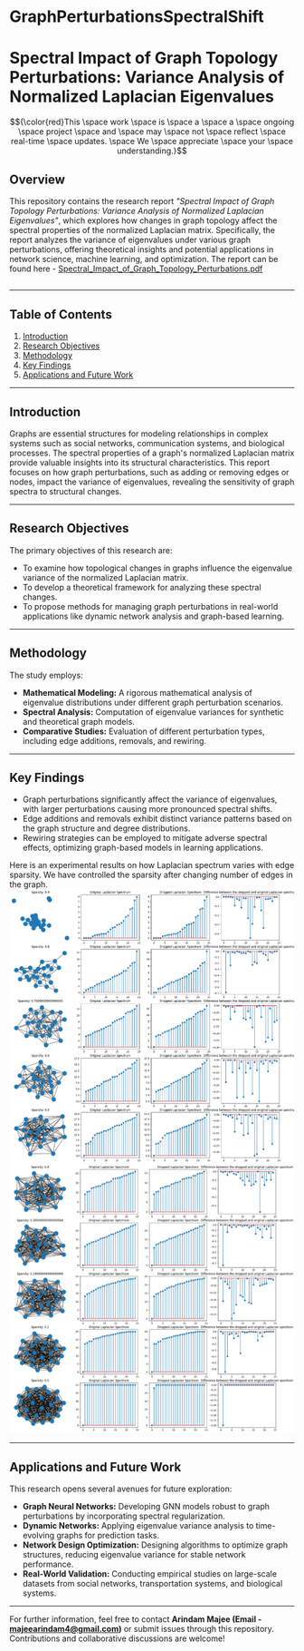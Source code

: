 # GraphPerturbationsSpectralShift

# Spectral Impact of Graph Topology Perturbations: Variance Analysis of Normalized Laplacian Eigenvalues

$${\color{red}This \space work \space is \space a \space a \space ongoing  \space project \space and \space may \space not \space reflect \space real-time \space updates. \space We \space appreciate \space your \space understanding.}$$

## Overview
This repository contains the research report *"Spectral Impact of Graph Topology Perturbations: Variance Analysis of Normalized Laplacian Eigenvalues"*, which explores how changes in graph topology affect the spectral properties of the normalized Laplacian matrix. Specifically, the report analyzes the variance of eigenvalues under various graph perturbations, offering theoretical insights and potential applications in network science, machine learning, and optimization. The report can be found here - [Spectral_Impact_of_Graph_Topology_Perturbations.pdf](https://github.com/arindammajee/GraphPerturbationsSpectralShift/blob/main/Spectral_Impact_of_Graph_Topology_Perturbations.pdf)

##
---

## Table of Contents
1. [Introduction](#introduction)
2. [Research Objectives](#research-objectives)
3. [Methodology](#methodology)
4. [Key Findings](#key-findings)
5. [Applications and Future Work](#applications-and-future-work)

---

## Introduction
Graphs are essential structures for modeling relationships in complex systems such as social networks, communication systems, and biological processes. The spectral properties of a graph's normalized Laplacian matrix provide valuable insights into its structural characteristics. This report focuses on how graph perturbations, such as adding or removing edges or nodes, impact the variance of eigenvalues, revealing the sensitivity of graph spectra to structural changes.

---

## Research Objectives
The primary objectives of this research are:
- To examine how topological changes in graphs influence the eigenvalue variance of the normalized Laplacian matrix.
- To develop a theoretical framework for analyzing these spectral changes.
- To propose methods for managing graph perturbations in real-world applications like dynamic network analysis and graph-based learning.

---

## Methodology
The study employs:
- **Mathematical Modeling:** A rigorous mathematical analysis of eigenvalue distributions under different graph perturbation scenarios.
- **Spectral Analysis:** Computation of eigenvalue variances for synthetic and theoretical graph models.
- **Comparative Studies:** Evaluation of different perturbation types, including edge additions, removals, and rewiring.

---

## Key Findings
- Graph perturbations significantly affect the variance of eigenvalues, with larger perturbations causing more pronounced spectral shifts.
- Edge additions and removals exhibit distinct variance patterns based on the graph structure and degree distributions.
- Rewiring strategies can be employed to mitigate adverse spectral effects, optimizing graph-based models in learning applications.

Here is an experimental results on how Laplacian spectrum varies with edge sparsity. We have controlled the sparsity after changing number of edges in the graph.
![Image2](images/EdgeSparsityAndRandomGraphs-2.png) 
![Image1](images/EdgeSparsityAndRandomGraphs-1.png) 

---

## Applications and Future Work
This research opens several avenues for future exploration:

- **Graph Neural Networks:** Developing GNN models robust to graph perturbations by incorporating spectral regularization.
- **Dynamic Networks:** Applying eigenvalue variance analysis to time-evolving graphs for prediction tasks.
- **Network Design Optimization:** Designing algorithms to optimize graph structures, reducing eigenvalue variance for stable network performance.
- **Real-World Validation:** Conducting empirical studies on large-scale datasets from social networks, transportation systems, and biological systems.

---

For further information, feel free to contact **Arindam Majee (Email - majeearindam4@gmail.com)** or submit issues through this repository. Contributions and collaborative discussions are welcome!

